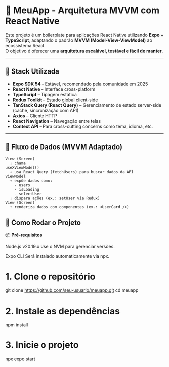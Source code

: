 # 📱 MeuApp - Arquitetura MVVM com React Native

Este projeto é um boilerplate para aplicações React Native utilizando **Expo + TypeScript**, adaptando o padrão **MVVM (Model-View-ViewModel)** ao ecossistema React.  
O objetivo é oferecer uma **arquitetura escalável, testável e fácil de manter**.

---

## 🔧 Stack Utilizada

- **Expo SDK 54** – Estável, recomendado pela comunidade em 2025
- **React Native** – Interface cross-platform
- **TypeScript** – Tipagem estática
- **Redux Toolkit** – Estado global client-side
- **TanStack Query (React Query)** – Gerenciamento de estado server-side (cache, sincronização com API)
- **Axios** – Cliente HTTP
- **React Navigation** – Navegação entre telas
- **Context API** – Para cross-cutting concerns como tema, idioma, etc.

---

## 🔄 Fluxo de Dados (MVVM Adaptado)

```plaintext
View (Screen)
  ↓ chama
useXViewModel()
  ↓ usa React Query (fetchUsers) para buscar dados da API
ViewModel
  ↑ expõe dados como:
    - users
    - isLoading
    - selectUser
  ↓ dispara ações (ex.: setUser via Redux)
View (Screen)
  ↑ renderiza dados com componentes (ex.: <UserCard />)
```

## 🚀 Como Rodar o Projeto

📦 **Pré-requisitos**

Node.js v20.19.x
Use o NVM
 para gerenciar versões.

Expo CLI
Será instalado automaticamente via npx.

# 1. Clone o repositório
git clone https://github.com/seu-usuario/meuapp.git
cd meuapp

# 2. Instale as dependências
npm install

# 3. Inicie o projeto
npx expo start

